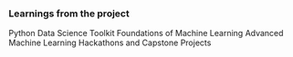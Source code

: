 ### Learnings from the project

 Python Data Science Toolkit
Foundations of Machine Learning
Advanced Machine Learning
Hackathons and Capstone Projects


